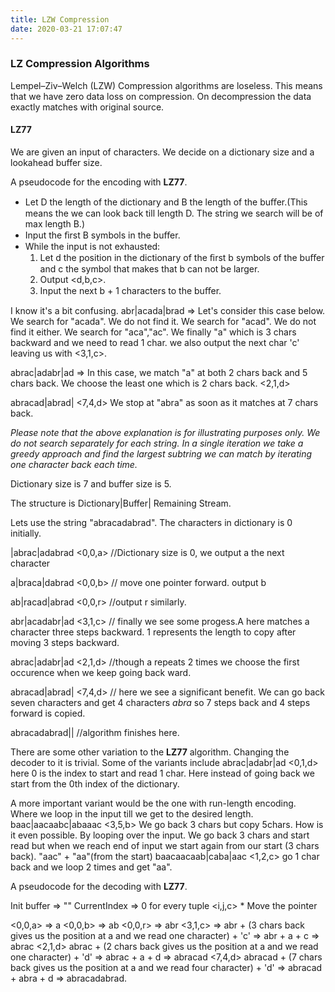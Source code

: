 ```yaml
---
title: LZW Compression
date: 2020-03-21 17:07:47
---
```


### LZ Compression Algorithms
Lempel–Ziv–Welch (LZW) Compression algorithms are loseless. This means that we have zero data loss on compression. On decompression the data exactly matches with original source.

#### LZ77

We are given an input of characters. We decide on a dictionary size and a lookahead buffer size.

A pseudocode for the encoding with **LZ77**.

* Let D the length of the dictionary and B the length of the buﬀer.(This means the we can look back till length D. The string we search will be of max length B.)
* Input the ﬁrst B symbols in the buﬀer.
* While the input is not exhausted:
    1.  Let d the position in the dictionary of the ﬁrst b symbols of the buﬀer and c the symbol that makes that b can not be larger.
    2. Output <d,b,c>.
    3. Input the next b + 1 characters to the buﬀer.

I know it's a bit confusing. 
abr|acada|brad => Let's consider this case below. We search for "acada". We do not find it. We search for "acad". We do not find it either. We search for "aca","ac". We finally "a" which is 3 chars backward and we need to read 1 char. we also output the next char 'c' leaving us with <3,1,c>.

abrac|adabr|ad => In this case, we match "a" at both 2 chars back and 5 chars back. We choose the least one which is 2 chars back. <2,1,d>

abracad|abrad|  <7,4,d> We stop at "abra" as soon as it matches at 7 chars back.

*Please note that the above explanation is for illustrating purposes only. We do not search separately for each string. In a single iteration we take a greedy approach and find the largest subtring we can match by iterating one character back each time.*

Dictionary size is 7 and buffer size is 5.

The structure is Dictionary|Buffer| Remaining Stream.

Lets use the string "abracadabrad". The characters in dictionary is 0 initially.

|abrac|adabrad  <0,0,a>  //Dictionary size is 0, we output a the next character

a|braca|dabrad  <0,0,b>  // move one pointer forward. output b

ab|racad|abrad  <0,0,r>  //output r similarly.

abr|acadabr|ad  <3,1,c> // finally we see some progess.A here matches a character three steps backward. 1 represents the length to copy after moving 3 steps backward.

abrac|adabr|ad  <2,1,d> //though a repeats 2 times we choose the first occurence when we keep going back ward.

abracad|abrad|  <7,4,d> // here we see a significant benefit. We can go back seven characters and get 4 characters _abra_ so 7 steps back and 4 steps forward is copied.

abracadabrad|| //algorithm finishes here.

There are some other variation to the **LZ77** algorithm. Changing the decoder to it is trivial. 
Some of the variants include 
abrac|adabr|ad <0,1,d> here 0 is the index to start and read 1 char.
Here instead of going back we start from the 0th index of the dictionary.

A more important variant would be the one with run-length encoding.
Where we loop in the input till we get to the desired length.
baac|aacaabc|abaaac  <3,5,b>
We go back 3 chars but copy 5chars. How is it even possible. By looping over the input. We go back 3 chars and start read but when we reach end of input we start again from our start (3 chars back). "aac" + "aa"(from the start)
baacaacaab|caba|aac <1,2,c> go 1 char back and we loop 2 times and get "aa".

A pseudocode for the decoding with **LZ77**.

Init buffer => ""
CurrentIndex => 0
for every tuple <i,j,c>
    * Move the pointer

<0,0,a>  => a
<0,0,b>  => ab
<0,0,r>  => abr
<3,1,c>  => abr + (3 chars back gives us the position at a and we read one character) + 'c' => abr + a + c => abrac 
<2,1,d> abrac + (2 chars back gives us the position at a and we read one character) + 'd' => abrac + a + d => abracad 
<7,4,d> abracad + (7 chars back gives us the position at a and we read four character) + 'd' => abracad + abra + d => abracadabrad.










